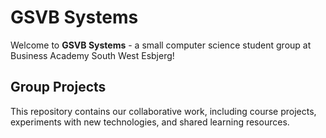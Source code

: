 # GSVB Systems

Welcome to **GSVB Systems** - a small computer science student group at Business Academy South West Esbjerg! 

## Group Projects

This repository contains our collaborative work, including course projects, experiments with new technologies, and shared learning resources.